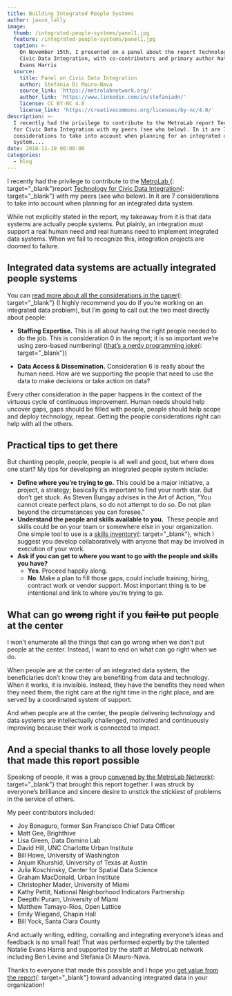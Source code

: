 ```yaml
---
title: Building Integrated People Systems
author: jason_lally
image:
  thumb: /integrated-people-systems/panel1.jpg
  feature: /integrated-people-systems/panel1.jpg
  caption: >-
    On November 15th, I presented on a panel about the report Technology for
    Civic Data Integration, with co-contributors and primary author Natalie
    Evans Harris
  source:
    title: Panel on Civic Data Integration
    author: Stefania Di Mauro-Nava
    source_link: 'https://metrolabnetwork.org/'
    author_link: 'https://www.linkedin.com/in/stefaniadn/'
    license: CC BY-NC 4.0
    license_link: 'https://creativecommons.org/licenses/by-nc/4.0/'
description: >-
  I recently had the privilege to contribute to the MetroLab report Technology
  for Civic Data Integration with my peers (see who below). In it are 7
  considerations to take into account when planning for an integrated data
  system....
date: 2018-11-19 00:00:00
categories:
  - blog
---
```


I recently had the privilege to contribute to the [MetroLab ](https://metrolabnetwork.org/data-science-and-human-services-lab/){: target="_blank"}report [Technology for Civic Data Integration](https://metrolabnetwork.org/data-science-and-human-services-lab/){: target="_blank"} with my peers (see who below). In it are 7 considerations to take into account when planning for an integrated data system.

While not explicitly stated in the report, my takeaway from it is that data systems are actually people systems. Put plainly, an integration must support a real human need and real humans need to implement integrated data systems. When we fail to recognize this, integration projects are doomed to failure.

## Integrated data systems are actually integrated people systems

You can [read more about all the considerations in the paper](https://metrolabnetwork.org/wp-content/uploads/2018/09/Technology-for-Civic-Data-Integration.pdf){: target="_blank"} (I highly recommend you do if you’re working on an integrated data problem), but I’m going to call out the two most directly about people:

* **Staffing Expertise.** This is all about having the right people needed to do the job. This is consideration 0 in the report; it is so important we’re using zero-based numbering! ([that’s a nerdy programming joke](https://en.wikipedia.org/wiki/Zero-based_numbering){: target="_blank"})

* **Data Access & Dissemination.** Consideration 6 is really about the human need. How are we supporting the people that need to use the data to make decisions or take action on data?

Every other consideration in the paper happens in the context of the virtuous cycle of continuous improvement. Human needs should help uncover gaps, gaps should be filled with people, people should help scope and deploy technology, repeat. Getting the people considerations right can help with all the others.

## Practical tips to get there

But chanting people, people, people is all well and good, but where does one start? My tips for developing an integrated people system include:

* **Define where you’re trying to go.** This could be a major initiative, a project, a strategy; basically it’s important to find your north star. But don’t get stuck. As Steven Bungay advises in the Art of Action, “You cannot create perfect plans, so do not attempt to do so. Do not plan beyond the circumstances you can foresee.”
* **Understand the people and skills available to you.** &nbsp;These people and skills could be on your team or somewhere else in your organization. One simple tool to use is a [skills inventory](https://franus.com/2018/01/17/cheat-sheet-map-your-teams-skills-to-scale-growth-and-clarify-your-culture/){: target="_blank"}, which I suggest you develop collaboratively with anyone that may be involved in execution of your work.
* **Ask if you can get to where you want to go with the people and skills you have?**
  * **Yes**. Proceed happily along.
  * **No**. Make a plan to fill those gaps, could include training, hiring, contract work or vendor support. Most important thing is to be intentional and link to where you’re trying to go.

## What can go ~~wrong~~ right if you ~~fail to~~ put people at the center

I won’t enumerate all the things that can go wrong when we don’t put people at the center. Instead, I want to end on what can go right when we do.

When people are at the center of an integrated data system, the beneficiaries don’t know they are benefiting from data and technology. When it works, it is invisible. Instead, they have the benefits they need when they need them, the right care at the right time in the right place, and are served by a coordinated system of support.

And when people are at the center, the people delivering technology and data systems are intellectually challenged, motivated and continuously improving because their work is connected to impact.

## And a special thanks to all those lovely people that made this report possible

Speaking of people, it was a group [convened by the MetroLab Network](https://metrolabnetwork.org/){: target="_blank"} that brought this report together. I was struck by everyone’s brilliance and sincere desire to unstick the stickiest of problems in the service of others.

My peer contributors included:

* Joy Bonaguro, former San Francisco Chief Data Officer
* Matt Gee, Brighthive
* Lisa Green, Data Domino Lab
* David Hill, UNC Charlotte Urban Institute
* Bill Howe, University of Washington
* Anjum Khurshid, University of Texas at Austin
* Julia Koschinsky, Center for Spatial Data Science
* Graham MacDonald, Urban Institute
* Christopher Mader, University of Miami
* Kathy Pettit, National Neighborhood Indicators Partnership
* Deepthi Puram, University of Miami
* Matthew Tamayo-Rios, Open Lattice
* Emily Wiegand, Chapin Hall
* Bill Yock, Santa Clara County

And actually writing, editing, corralling and integrating everyone’s ideas and feedback is no small feat! That was performed expertly by the talented Natalie Evans Harris and supported by the staff at MetroLab network including Ben Levine and Stefania Di Mauro-Nava.

Thanks to everyone that made this possible and I hope you [get value from the report](https://metrolabnetwork.org/wp-content/uploads/2018/09/Technology-for-Civic-Data-Integration.pdf){: target="_blank"} toward advancing integrated data in your organization!